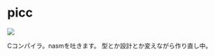# picc

[![](http://www.mypy-lang.org/static/mypy_badge.svg)](http://www.mypy-lang.org)

Cコンパイラ。nasmを吐きます。
型とか設計とか変えながら作り直し中。
